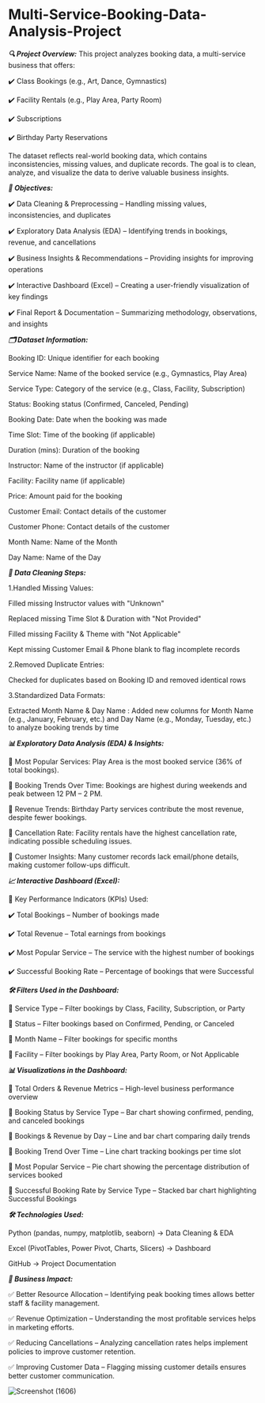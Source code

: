 # Multi-Service-Booking-Data-Analysis-Project

***🔍 Project Overview:***
This project analyzes booking data, a multi-service business that offers:

✔️ Class Bookings (e.g., Art, Dance, Gymnastics)

✔️ Facility Rentals (e.g., Play Area, Party Room)

✔️ Subscriptions

✔️ Birthday Party Reservations

The dataset reflects real-world booking data, which contains inconsistencies, missing values, and duplicate records. The goal is to clean, analyze, and visualize the data to derive valuable business insights.



***🎯 Objectives:***

✔️ Data Cleaning & Preprocessing – Handling missing values, inconsistencies, and duplicates

✔️ Exploratory Data Analysis (EDA) – Identifying trends in bookings, revenue, and cancellations

✔️ Business Insights & Recommendations – Providing insights for improving operations

✔️ Interactive Dashboard (Excel) – Creating a user-friendly visualization of key findings

✔️ Final Report & Documentation – Summarizing methodology, observations, and insights



***🗂 Dataset Information:***

Booking ID:	Unique identifier for each booking

Service Name:	Name of the booked service (e.g., Gymnastics, Play Area)

Service Type:	Category of the service (e.g., Class, Facility, Subscription)

Status:	Booking status (Confirmed, Canceled, Pending)

Booking Date:	Date when the booking was made

Time Slot:	Time of the booking (if applicable)

Duration (mins):	Duration of the booking

Instructor:	Name of the instructor (if applicable)

Facility:	Facility name (if applicable)

Price:	Amount paid for the booking

Customer Email:	Contact details of the customer

Customer Phone:	Contact details of the customer

Month Name: Name of the Month

Day Name: Name of the Day



***📌 Data Cleaning Steps:***

1.Handled Missing Values:

Filled missing Instructor values with "Unknown"

Replaced missing Time Slot & Duration with "Not Provided"

Filled missing Facility & Theme with "Not Applicable"

Kept missing Customer Email & Phone blank to flag incomplete records

2.Removed Duplicate Entries:

Checked for duplicates based on Booking ID and removed identical rows

3.Standardized Data Formats:

Extracted Month Name & Day Name : Added new columns for Month Name (e.g., January, February, etc.) and Day Name (e.g., Monday, Tuesday, etc.) to analyze booking trends by time



***📊 Exploratory Data Analysis (EDA) & Insights:***

📌 Most Popular Services: Play Area is the most booked service (36% of total bookings).

📌 Booking Trends Over Time: Bookings are highest during weekends and peak between 12 PM – 2 PM.

📌 Revenue Trends: Birthday Party services contribute the most revenue, despite fewer bookings.

📌 Cancellation Rate: Facility rentals have the highest cancellation rate, indicating possible scheduling issues.

📌 Customer Insights: Many customer records lack email/phone details, making customer follow-ups difficult.



***📈 Interactive Dashboard (Excel):***

📌 Key Performance Indicators (KPIs) Used:

✔️ Total Bookings – Number of bookings made

✔️ Total Revenue – Total earnings from bookings

✔️ Most Popular Service – The service with the highest number of bookings

✔️ Successful Booking Rate – Percentage of bookings that were Successful




***🛠 Filters Used in the Dashboard:***

🎯 Service Type – Filter bookings by Class, Facility, Subscription, or Party

🎯 Status – Filter bookings based on Confirmed, Pending, or Canceled

🎯 Month Name – Filter bookings for specific months

🎯 Facility – Filter bookings by Play Area, Party Room, or Not Applicable




***📊 Visualizations in the Dashboard:***

📌 Total Orders & Revenue Metrics – High-level business performance overview

📌 Booking Status by Service Type – Bar chart showing confirmed, pending, and canceled bookings

📌 Bookings & Revenue by Day – Line and bar chart comparing daily trends

📌 Booking Trend Over Time – Line chart tracking bookings per time slot

📌 Most Popular Service – Pie chart showing the percentage distribution of services booked

📌 Successful Booking Rate by Service Type – Stacked bar chart highlighting Successful Bookings




***🛠 Technologies Used:***

Python (pandas, numpy, matplotlib, seaborn) → Data Cleaning & EDA

Excel (PivotTables, Power Pivot, Charts, Slicers) → Dashboard

GitHub → Project Documentation




***📌 Business Impact:***

✅ Better Resource Allocation – Identifying peak booking times allows better staff & facility management.

✅ Revenue Optimization – Understanding the most profitable services helps in marketing efforts.

✅ Reducing Cancellations – Analyzing cancellation rates helps implement policies to improve customer retention.

✅ Improving Customer Data – Flagging missing customer details ensures better customer communication.



![Screenshot (1606)](https://github.com/user-attachments/assets/c98137be-d3b0-40ed-8b52-d4e0ae264b88)



